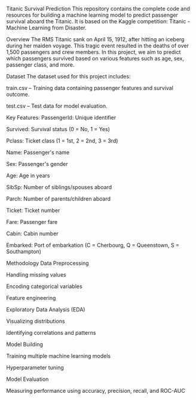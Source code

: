 Titanic Survival Prediction
This repository contains the complete code and resources for building a machine learning model to predict passenger survival aboard the Titanic. It is based on the Kaggle competition: Titanic - Machine Learning from Disaster.

Overview
The RMS Titanic sank on April 15, 1912, after hitting an iceberg during her maiden voyage. This tragic event resulted in the deaths of over 1,500 passengers and crew members. In this project, we aim to predict which passengers survived based on various features such as age, sex, passenger class, and more.

 Dataset
The dataset used for this project includes:

train.csv – Training data containing passenger features and survival outcome.

test.csv – Test data for model evaluation.

Key Features:
PassengerId: Unique identifier

Survived: Survival status (0 = No, 1 = Yes)

Pclass: Ticket class (1 = 1st, 2 = 2nd, 3 = 3rd)

Name: Passenger's name

Sex: Passenger's gender

Age: Age in years

SibSp: Number of siblings/spouses aboard

Parch: Number of parents/children aboard

Ticket: Ticket number

Fare: Passenger fare

Cabin: Cabin number

Embarked: Port of embarkation (C = Cherbourg, Q = Queenstown, S = Southampton)

 Methodology
Data Preprocessing

Handling missing values

Encoding categorical variables

Feature engineering

Exploratory Data Analysis (EDA)

Visualizing distributions

Identifying correlations and patterns

Model Building

Training multiple machine learning models

Hyperparameter tuning

Model Evaluation

Measuring performance using accuracy, precision, recall, and ROC-AUC

